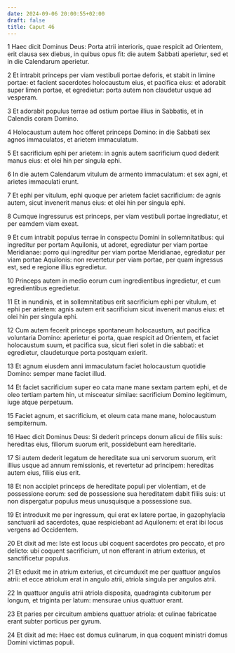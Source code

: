 ```yaml
---
date: 2024-09-06 20:00:55+02:00
draft: false
title: Caput 46
---
```





1 Haec dicit Dominus Deus: Porta atrii interioris, quae respicit ad Orientem, erit clausa sex diebus, in quibus opus fit: die autem Sabbati aperietur, sed et in die Calendarum aperietur.

2 Et intrabit princeps per viam vestibuli portae deforis, et stabit in limine portae: et facient sacerdotes holocaustum eius, et pacifica eius: et adorabit super limen portae, et egredietur: porta autem non claudetur usque ad vesperam.

3 Et adorabit populus terrae ad ostium portae illius in Sabbatis, et in Calendis coram Domino.

4 Holocaustum autem hoc offeret princeps Domino: in die Sabbati sex agnos immaculatos, et arietem immaculatum.

5 Et sacrificium ephi per arietem: in agnis autem sacrificium quod dederit manus eius: et olei hin per singula ephi.

6 In die autem Calendarum vitulum de armento immaculatum: et sex agni, et arietes immaculati erunt.

7 Et ephi per vitulum, ephi quoque per arietem faciet sacrificium: de agnis autem, sicut invenerit manus eius: et olei hin per singula ephi.

8 Cumque ingressurus est princeps, per viam vestibuli portae ingrediatur, et per eamdem viam exeat.

9 Et cum intrabit populus terrae in conspectu Domini in sollemnitatibus: qui ingreditur per portam Aquilonis, ut adoret, egrediatur per viam portae Meridianae: porro qui ingreditur per viam portae Meridianae, egrediatur per viam portae Aquilonis: non revertetur per viam portae, per quam ingressus est, sed e regione illius egredietur.

10 Princeps autem in medio eorum cum ingredientibus ingredietur, et cum egredientibus egredietur.

11 Et in nundinis, et in sollemnitatibus erit sacrificium ephi per vitulum, et ephi per arietem: agnis autem erit sacrificium sicut invenerit manus eius: et olei hin per singula ephi.

12 Cum autem fecerit princeps spontaneum holocaustum, aut pacifica voluntaria Domino: aperietur ei porta, quae respicit ad Orientem, et faciet holocaustum suum, et pacifica sua, sicut fieri solet in die sabbati: et egredietur, claudeturque porta postquam exierit.

13 Et agnum eiusdem anni immaculatum faciet holocaustum quotidie Domino: semper mane faciet illud.

14 Et faciet sacrificium super eo cata mane mane sextam partem ephi, et de oleo tertiam partem hin, ut misceatur similae: sacrificium Domino legitimum, iuge atque perpetuum.

15 Faciet agnum, et sacrificium, et oleum cata mane mane, holocaustum sempiternum.

16 Haec dicit Dominus Deus: Si dederit princeps donum alicui de filiis suis: hereditas eius, filiorum suorum erit, possidebunt eam hereditarie.

17 Si autem dederit legatum de hereditate sua uni servorum suorum, erit illius usque ad annum remissionis, et revertetur ad principem: hereditas autem eius, filiis eius erit.

18 Et non accipiet princeps de hereditate populi per violentiam, et de possessione eorum: sed de possessione sua hereditatem dabit filiis suis: ut non dispergatur populus meus unusquisque a possessione sua.

19 Et introduxit me per ingressum, qui erat ex latere portae, in gazophylacia sanctuarii ad sacerdotes, quae respiciebant ad Aquilonem: et erat ibi locus vergens ad Occidentem.

20 Et dixit ad me: Iste est locus ubi coquent sacerdotes pro peccato, et pro delicto: ubi coquent sacrificium, ut non efferant in atrium exterius, et sanctificetur populus.

21 Et eduxit me in atrium exterius, et circumduxit me per quattuor angulos atrii: et ecce atriolum erat in angulo atrii, atriola singula per angulos atrii.

22 In quattuor angulis atrii atriola disposita, quadraginta cubitorum per longum, et triginta per latum: mensurae unius quattuor erant.

23 Et paries per circuitum ambiens quattuor atriola: et culinae fabricatae erant subter porticus per gyrum.

24 Et dixit ad me: Haec est domus culinarum, in qua coquent ministri domus Domini victimas populi.

